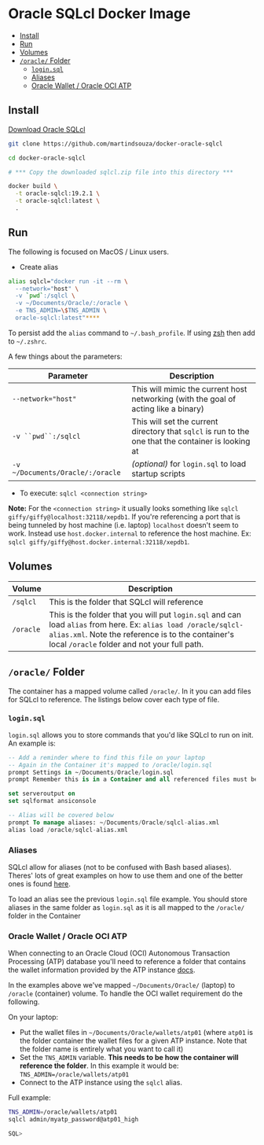 # Oracle SQLcl Docker Image

- [Install](#install)
- [Run](#run)
- [Volumes](#volumes)
- [`/oracle/` Folder](#oracle-folder)
  - [`login.sql`](#loginsql)
  - [Aliases](#aliases)
  - [Oracle Wallet / Oracle OCI ATP](#oracle-wallet--oracle-oci-atp)


## Install

[Download Oracle SQLcl](http://www.oracle.com/technetwork/developer-tools/sqlcl/downloads/index.html)

```bash
git clone https://github.com/martindsouza/docker-oracle-sqlcl

cd docker-oracle-sqlcl

# *** Copy the downloaded sqlcl.zip file into this directory ***

docker build \
  -t oracle-sqlcl:19.2.1 \
  -t oracle-sqlcl:latest \
  .
```

## Run

The following is focused on MacOS / Linux users.

- Create alias

```bash
alias sqlcl="docker run -it --rm \
  --network="host" \
  -v `pwd`:/sqlcl \
  -v ~/Documents/Oracle/:/oracle \
  -e TNS_ADMIN=\$TNS_ADMIN \
  oracle-sqlcl:latest"****
```

To persist add the `alias` command to `~/.bash_profile`. If using [zsh](https://ohmyz.sh/) then add to `~/.zshrc`.

A few things about the parameters:


Parameter | Description
---------|----------
`--network="host"` |  This will mimic the current host networking (with the goal of acting like a binary)
`-v ``pwd``:/sqlcl` | This will set the current directory that `sqlcl` is run to the one that the container is looking at
`-v ~/Documents/Oracle/:/oracle` | _(optional)_ for `login.sql` to load startup scripts

- To execute: `sqlcl <connection string>`


**Note:** For the `<connection string>` it usually looks something like `sqlcl giffy/giffy@localhost:32118/xepdb1`. If you're referencing a port that is being tunneled by host machine (i.e. laptop) `localhost` doesn't seem to work. Instead use `host.docker.internal` to reference the host machine. Ex: `sqlcl giffy/giffy@host.docker.internal:32118/xepdb1`.

## Volumes

Volume | Description
---------|----------
`/sqlcl` | This is the folder that SQLcl will reference
`/oracle` | This is the folder that you will put `login.sql` and can load `alias` from here. Ex: `alias load /oracle/sqlcl-alias.xml`. Note the reference is to the container's local `/oracle` folder and not your full path. 


## `/oracle/` Folder

The container has a mapped volume called `/oracle/`. In it you can add files for SQLcl to reference. The listings below cover each type of file.

### `login.sql`

`login.sql` allows you to store commands that you'd like SQLcl to run on init. An example is:

```sql
-- Add a reminder where to find this file on your laptop
-- Again in the Container it's mapped to /oracle/login.sql
prompt Settings in ~/Documents/Oracle/login.sql
prompt Remember this is in a Container and all referenced files must be from Containers point of view

set serveroutput on
set sqlformat ansiconsole

-- Alias will be covered below
prompt To manage aliases: ~/Documents/Oracle/sqlcl-alias.xml
alias load /oracle/sqlcl-alias.xml
```

### Aliases

SQLcl allow for aliases (not to be confused with Bash based aliases). Theres' lots of great examples on how to use them and one of the better ones is found [here](https://mikesmithers.wordpress.com/2019/06/25/sqlcl-alias-because-you-cant-remember-everything/).

To load an alias see the previous `login.sql` file example. You should store aliases in the same folder as `login.sql` as it is all mapped to the `/oracle/` folder in the Container

### Oracle Wallet / Oracle OCI ATP

When connecting to an Oracle Cloud (OCI) Autonomous Transaction Processing (ATP) database you'll need to reference a folder that contains the wallet information provided by the ATP instance [docs](https://docs.cloud.oracle.com/iaas/Content/Database/Tasks/adbconnecting.htm). 

In the examples above we've mapped `~/Documents/Oracle/` (laptop) to `/oracle` (container) volume. To handle the OCI wallet requirement do the following.

On your laptop:

- Put the wallet files in `~/Documents/Oracle/wallets/atp01` (where `atp01` is the folder container the wallet files for a given ATP instance. Note that the folder name is entirely what you want to call it)
- Set the `TNS_ADMIN` variable. **This needs to be how the container will reference the folder**. In this example it would be: `TNS_ADMIN=/oracle/wallets/atp01`
- Connect to the ATP instance using the `sqlcl` alias.

Full example:

```bash
TNS_ADMIN=/oracle/wallets/atp01
sqlcl admin/myatp_password@atp01_high

SQL>
```